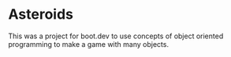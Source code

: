 # Asteroids

This was a project for boot.dev to use concepts of object oriented programming to make a game with many objects.
